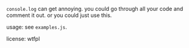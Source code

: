 `console.log` can get annoying. you could go through all
your code and comment it out. or you could just use this.

usage: see `examples.js`.

license: wtfpl
